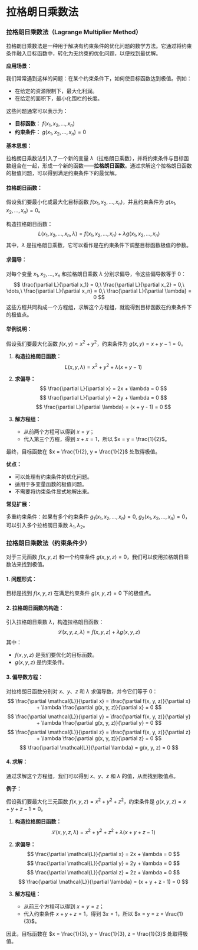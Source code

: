 # 拉格朗日乘数法

### 拉格朗日乘数法（Lagrange Multiplier Method）

拉格朗日乘数法是一种用于解决有约束条件的优化问题的数学方法。它通过将约束条件融入目标函数中，转化为无约束的优化问题，以便找到最优解。

**应用场景：**

我们常常遇到这样的问题：在某个约束条件下，如何使目标函数达到极值。例如：
- 在给定的资源限制下，最大化利润。
- 在给定的面积下，最小化围栏的长度。

这些问题通常可以表示为：
- **目标函数：** $f(x_1, x_2, \dots, x_n)$
- **约束条件：** $g(x_1, x_2, \dots, x_n) = 0$

**基本思想：**

拉格朗日乘数法引入了一个新的变量 $\lambda$（拉格朗日乘数），并将约束条件与目标函数组合在一起，形成一个新的函数——**拉格朗日函数**。通过求解这个拉格朗日函数的极值问题，可以得到满足约束条件下的最优解。

#### 拉格朗日函数：
假设我们要最小化或最大化目标函数 $f(x_1, x_2, \dots, x_n)$，并且约束条件为 $g(x_1, x_2, \dots, x_n) = 0$。

构造拉格朗日函数：
$$
L(x_1, x_2, \dots, x_n, \lambda) = f(x_1, x_2, \dots, x_n) + \lambda g(x_1, x_2, \dots, x_n)
$$
其中，$\lambda$ 是拉格朗日乘数，它可以看作是在约束条件下调整目标函数极值的参数。

#### 求偏导：
对每个变量 $x_1, x_2, \dots, x_n$ 和拉格朗日乘数 $\lambda$ 分别求偏导，令这些偏导数等于 0：
$$
\frac{\partial L}{\partial x_1} = 0,\ \frac{\partial L}{\partial x_2} = 0,\ \dots,\ \frac{\partial L}{\partial x_n} = 0,\ \frac{\partial L}{\partial \lambda} = 0
$$
这些方程共同构成一个方程组，求解这个方程组，就能得到目标函数在约束条件下的极值点。

#### 举例说明：
假设我们要最大化函数 $f(x, y) = x^2 + y^2$，约束条件为 $g(x, y) = x + y - 1 = 0$。

1. **构造拉格朗日函数：**
   $$
   L(x, y, \lambda) = x^2 + y^2 + \lambda (x + y - 1)
   $$

2. **求偏导：**
   $$
   \frac{\partial L}{\partial x} = 2x + \lambda = 0
   $$
   $$
   \frac{\partial L}{\partial y} = 2y + \lambda = 0
   $$
   $$
   \frac{\partial L}{\partial \lambda} = (x + y - 1) = 0
   $$

3. **解方程组：**
   - 从前两个方程可以得到 $x = y$；
   - 代入第三个方程，得到 $x + x = 1$，所以 $x = y = \frac{1}{2}$。

最终，目标函数在 $x = \frac{1}{2}, y = \frac{1}{2}$ 处取得极值。

**优点：**

- 可以处理有约束条件的优化问题。
- 适用于多变量函数的极值问题。
- 不需要将约束条件显式地解出来。

**常见扩展：**

多重约束条件：如果有多个约束条件 $g_1(x_1, x_2, \dots, x_n) = 0,\ g_2(x_1, x_2, \dots, x_n) = 0$，可以引入多个拉格朗日乘数 $\lambda_1, \lambda_2$。

### 拉格朗日乘数法（约束条件少）

对于三元函数 $f(x, y, z)$ 和一个约束条件 $g(x, y, z) = 0$，我们可以使用拉格朗日乘数法来找到极值。

#### 1. 问题形式：
目标是找到 $f(x, y, z)$ 在满足约束条件 $g(x, y, z) = 0$ 下的极值点。

#### 2. 拉格朗日函数的构造：
引入拉格朗日乘数 $\lambda$，构造拉格朗日函数：
$$
\mathcal{L}(x, y, z, \lambda) = f(x, y, z) + \lambda g(x, y, z)
$$
其中：
- $f(x, y, z)$ 是我们要优化的目标函数。
- $g(x, y, z)$ 是约束条件。

#### 3. 偏导数方程：
对拉格朗日函数分别对 $x$、$y$、$z$ 和 $\lambda$ 求偏导数，并令它们等于 0：
$$
\frac{\partial \mathcal{L}}{\partial x} = \frac{\partial f(x, y, z)}{\partial x} + \lambda \frac{\partial g(x, y, z)}{\partial x} = 0
$$
$$
\frac{\partial \mathcal{L}}{\partial y} = \frac{\partial f(x, y, z)}{\partial y} + \lambda \frac{\partial g(x, y, z)}{\partial y} = 0
$$
$$
\frac{\partial \mathcal{L}}{\partial z} = \frac{\partial f(x, y, z)}{\partial z} + \lambda \frac{\partial g(x, y, z)}{\partial z} = 0
$$
$$
\frac{\partial \mathcal{L}}{\partial \lambda} = g(x, y, z) = 0
$$

#### 4. 求解：
通过求解这个方程组，我们可以得到 $x$、$y$、$z$ 和 $\lambda$ 的值，从而找到极值点。

**例子：**

假设我们要最大化三元函数 $f(x, y, z) = x^2 + y^2 + z^2$，约束条件是 $g(x, y, z) = x + y + z - 1 = 0$。

1. **构造拉格朗日函数：**
   $$
   \mathcal{L}(x, y, z, \lambda) = x^2 + y^2 + z^2 + \lambda (x + y + z - 1)
   $$

2. **求偏导：**
   $$
   \frac{\partial \mathcal{L}}{\partial x} = 2x + \lambda = 0
   $$
   $$
   \frac{\partial \mathcal{L}}{\partial y} = 2y + \lambda = 0
   $$
   $$
   \frac{\partial \mathcal{L}}{\partial z} = 2z + \lambda = 0
   $$
   $$
   \frac{\partial \mathcal{L}}{\partial \lambda} = (x + y + z - 1) = 0
   $$

3. **解方程组：**
   - 从前三个方程可以得到 $x = y = z$；
   - 代入约束条件 $x + y + z = 1$，得到 $3x = 1$，所以 $x = y = z = \frac{1}{3}$。

因此，目标函数在 $x = \frac{1}{3}, y = \frac{1}{3}, z = \frac{1}{3}$ 处取得极值。